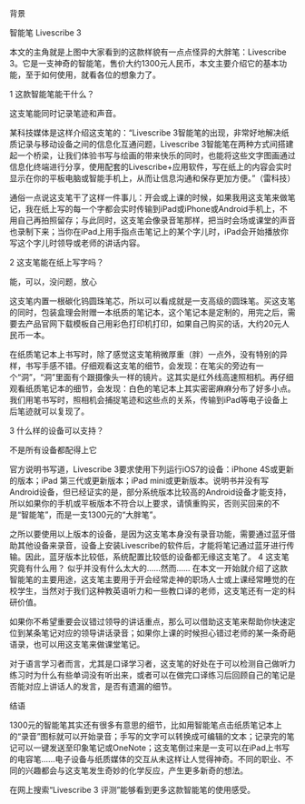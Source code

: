 背景

智能笔 Livescribe 3

本文的主角就是上图中大家看到的这款样貌有一点点怪异的大胖笔：Livescribe 3。它是一支神奇的智能笔，售价大约1300元人民币，本文主要介绍它的基本功能，至于如何使用，就看各位的想象力了。

1 这款智能笔能干什么？

这支笔能同时记录笔迹和声音。

某科技媒体是这样介绍这支笔的：“Livescribe 3智能笔的出现，非常好地解决纸质记录与移动设备之间的信息化互通问题，Livescribe 3智能笔在两种方式间搭建起一个桥梁，让我们体验书写与绘画的带来快乐的同时，也能将这些文字图画通过信息化终端进行分享，使用配套的Livescribe+应用软件，写在纸上的内容会实时显示在你的平板电脑或智能手机上，从而让信息沟通和保存更加方便。”（雷科技）

通俗一点说这支笔干了这样一件事儿：开会或上课的时候，如果我用这支笔来做笔记，我在纸上写的每一个字都会实时传输到iPad或iPhone或Android手机上，不用自己再拍照留存；与此同时，这支笔会像录音笔那样，把当时会场或课堂的声音也录制下来；当你在iPad上用手指点击笔记上的某个字儿时，iPad会开始播放你写这个字儿时领导或老师的讲话内容。

2 这支笔能在纸上写字吗？

能，可以，没问题，放心

这支笔内置一根碳化钨圆珠笔芯，所以可以看成就是一支高级的圆珠笔。买这支笔的同时，包装盒理会附赠一本纸质的笔记本，这个笔记本是定制的，用完之后，需要去产品官网下载模板自己用彩色打印机打印，如果自己购买的话，大约20元人民币一本。

在纸质笔记本上书写时，除了感觉这支笔稍微厚重（胖）一点外，没有特别的异样，书写手感不错。仔细观看这支笔的细节，会发现：在笔尖的旁边有一个“洞”，“洞”里面有个跟摄像头一样的镜片。这其实是红外线高速照相机。再仔细观看纸质笔记本的细节，会发现：白色的笔记本上其实密密麻麻分布了好多小点。我们用笔书写时，照相机会捕捉笔迹和这些点的关系，传输到iPad等电子设备上后笔迹就可以复现了。


3 什么样的设备可以支持？

不是所有设备都配得上它

官方说明书写道，Livescribe 3要求使用下列运行iOS7的设备：iPhone 4S或更新的版本；iPad 第三代或更新版本；iPad mini或更新版本。说明书并没有写Android设备，但已经证实的是，部分系统版本比较高的Android设备才能支持，所以如果你的手机或平板版本不符合以上要求，请慎重购买，否则买回来的不是“智能笔”，而是一支1300元的“大胖笔”。

之所以要使用以上版本的设备，是因为这支笔本身没有录音功能，需要通过蓝牙借助其他设备来录音，设备上安装Livescribe的软件后，才能将笔记通过蓝牙进行传输。因此，蓝牙版本比较低，系统配置比较低的设备都无缘这支笔了。
4
这支笔究竟有什么用？
似乎并没有什么太大的......然而......
在本文一开始就介绍了这款智能笔的主要用途，这支笔主要用于开会经常走神的职场人士或上课经常睡觉的在校学生，当然对于我们这种教英语听力和一些教口译的老师，这支笔还有一定的科研价值。

如果你不希望重要会议错过领导的讲话重点，那么可以借助这支笔来帮助你快速定位到某条笔记对应的领导讲话录音；如果你上课的时候担心错过老师的某一条奇葩语录，也可以用这支笔来做课堂笔记。

对于语言学习者而言，尤其是口译学习者，这支笔的好处在于可以检测自己做听力练习时为什么有些单词没有听出来，或者可以在做完口译练习后回顾自己的笔记是否能对应上讲话人的发言，是否有遗漏的细节。


结语

1300元的智能笔其实还有很多有意思的细节，比如用智能笔点击纸质笔记本上的“录音”图标就可以开始录音；手写的文字可以转换成可编辑的文本；记录完的笔记可以一键发送至印象笔记或OneNote；这支笔倒过来是一支可以在iPad上书写的电容笔......电子设备与纸质媒体的交互从未这样让人觉得神奇。不同的职业、不同的兴趣都会与这支笔发生奇妙的化学反应，产生更多新奇的想法。

在网上搜索“Livescribe 3 评测”能够看到更多这款智能笔的使用感受。
